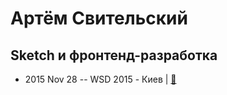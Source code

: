 # Артём Свительский

## Sketch и фронтенд-разработка
- 2015 Nov 28 -- WSD 2015 - Киев  | [:notebook:](https://wsd.events/2015/11/28/pres/sketch-front-end.pdf)  

